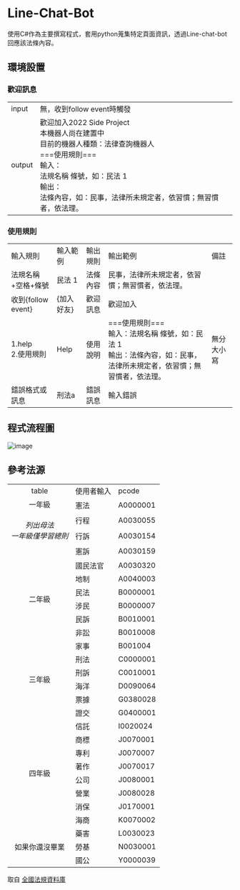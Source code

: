 # Line-Chat-Bot
使用C#作為主要撰寫程式，套用python蒐集特定頁面資訊，透過Line-chat-bot回應該法條內容。

## 環境設置


### 歡迎訊息
<table>
  <tr>
    <td>input</td>
    <td>無，收到follow event時觸發</td>
  </tr>
  <tr>
    <td>output</td>
    <td>歡迎加入2022 Side Project<br>
	本機器人尚在建置中<br>
	目前的機器人種類：法律查詢機器人<br>
	===使用規則===<br>
	輸入：<br>
	法規名稱 條號，如：民法 1<br>
	輸出：<br>
	法條內容，如：民事，法律所未規定者，依習慣；無習慣者，依法理。</td>
  </tr>
</table>

### 使用規則 


<table>
  <tr>
    <td>輸入規則</td>
    <td>輸入範例</td>
    <td>輸出規則</td>
    <td>輸出範例</td>
    <td>備註</td>
  </tr>
  <tr>
    <td>法規名稱+空格+條號</td>
    <td>民法 1</td>
    <td>法條內容</td>
    <td>民事，法律所未規定者，依習慣；無習慣者，依法理。</td>
    <td> </td>
  </tr>
  <tr>
    <td>收到{follow event}</td>
    <td>{加入好友}</td>
    <td>歡迎訊息</td>
    <td>歡迎加入</td>
    <td> </td>
  </tr>
  <tr>
    <td>1.help<br>2.使用規則</td>
    <td>Help</td>
    <td>使用說明</td>
    <td>===使用規則===<br>  
      輸入：法規名稱 條號，如：民法 1<br>
      輸出：法條內容，如：民事，法律所未規定者，依習慣；無習慣者，依法理。</td>
    <td>無分大小寫</td>
  </tr>
  <tr>
    <td>錯誤格式或訊息</td>
    <td>刑法a</td>
    <td>錯誤訊息</td>
    <td>輸入錯誤</td>
    <td></td>
  </tr>
</table>

  
## 程式流程圖
   <img src="https://github.com/x65github/Line-Chat-Bot/blob/main/linebot%E5%B0%88%E6%A1%88%E6%B5%81%E7%A8%8B%E5%9C%96.drawio.png" alt="image" style="max-width: 100%;">
   


## 參考法源
<table>
  <tr>
	  <td align="center" valign="center">table
	  <td>使用者輸入</td><td>pcode</td></tr>
  <tr>
	 <td rowspan="4" align="center" valign="center">一年級<br>
		<h6>列出<i>母法</i><br>
		一年級僅學習總則</h6>
	</td>
	<td>憲法</td><td>A0000001</td>
  </tr>
  <tr><td>行程</td><td>A0030055</td></tr>
  <tr><td>行訴</td><td>A0030154</td></tr>
  <tr><td>憲訴 </td><td>A0030159</td></tr>
  <tr>
	<td rowspan="6" align="center" valign="center">二年級</td>
	<td>國民法官</td><td>A0030320</td></tr>
  <tr><td>地制</td><td>A0040003</td></tr>
  <tr><td>民法 </td><td>B0000001</td></tr>
  <tr><td>涉民</td><td>B0000007</td></tr>
  <tr><td>民訴</td><td>B0010001</td></tr>
  <tr><td>非訟</td><td>B0010008</td></tr>
  <tr>
	<td rowspan="6" align="center" valign="center">三年級</td>
	<td>家事</td><td>B001004</td></tr>
  <tr><td>刑法</td><td>C0000001</td></tr>
  <tr><td>刑訴</td><td>C0010001</td></tr>
  <tr><td>海洋</td><td>D0090064</td></tr>
  <tr><td>票據</td><td>G0380028</td></tr>
  <tr><td>證交</td><td>G0400001</td></tr>
  <tr>
	<td rowspan="8" align="center" valign="center">四年級</td>
	<td>信託</td><td>I0020024</td></tr>
  <tr><td>商標</td><td>J0070001</td></tr>
  <tr><td>專利</td><td>J0070007</td></tr>
  <tr><td>著作</td><td>J0070017</td></tr>
  <tr><td>公司</td><td>J0080001</td></tr>
  <tr><td>營業</td><td>J0080028</td></tr>
  <tr><td>消保</td><td>J0170001</td></tr>
  <tr><td>海商</td><td>K0070002</td></tr>
  <tr>
	<td rowspan="3" align="center" valign="center">如果你還沒畢業</td>
	<td>藥害</td><td>L0030023</td></tr>
  <tr><td>勞基</td><td>N0030001</td></tr>
  <tr><td>國公</td><td>Y0000039</td></tr>
<table/>

取自 [全國法規資料庫](https://law.moj.gov.tw/Index.aspx)
